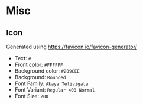 # Misc

## Icon

Generated using https://favicon.io/favicon-generator/

- Text: `#`
- Front color: `#FFFFFF`
- Background color: `#209CEE`
- Background: `Rounded`
- Font Family: `Akaya Telivigala`
- Font Variant: `Regular 400 Normal`
- Font Size: `200`
